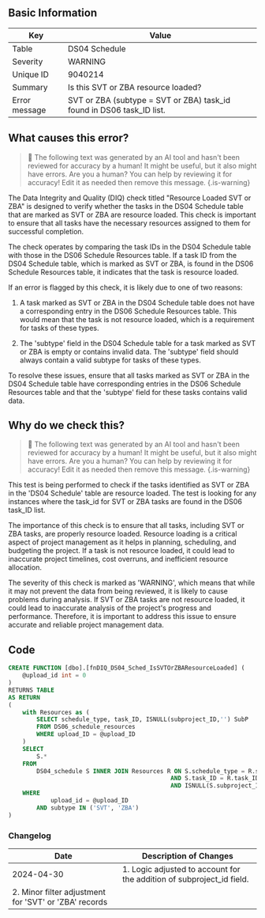 ## Basic Information

| Key           | Value                                                                 |
| ------------- | --------------------------------------------------------------------- |
| Table         | DS04 Schedule                                                         |
| Severity      | WARNING                                                               |
| Unique ID     | 9040214                                                               |
| Summary       | Is this SVT or ZBA resource loaded?                                   |
| Error message | SVT or ZBA (subtype = SVT or ZBA) task_id found in DS06 task_ID list. |

## What causes this error?

> :robot: The following text was generated by an AI tool and hasn't been reviewed for accuracy by a human! It might be useful, but it also might have errors. Are you a human? You can help by reviewing it for accuracy! Edit it as needed then remove this message.
> {.is-warning}

The Data Integrity and Quality (DIQ) check titled "Resource Loaded SVT or ZBA" is designed to verify whether the tasks in the DS04 Schedule table that are marked as SVT or ZBA are resource loaded. This check is important to ensure that all tasks have the necessary resources assigned to them for successful completion.

The check operates by comparing the task IDs in the DS04 Schedule table with those in the DS06 Schedule Resources table. If a task ID from the DS04 Schedule table, which is marked as SVT or ZBA, is found in the DS06 Schedule Resources table, it indicates that the task is resource loaded.

If an error is flagged by this check, it is likely due to one of two reasons:

1. A task marked as SVT or ZBA in the DS04 Schedule table does not have a corresponding entry in the DS06 Schedule Resources table. This would mean that the task is not resource loaded, which is a requirement for tasks of these types.

2. The 'subtype' field in the DS04 Schedule table for a task marked as SVT or ZBA is empty or contains invalid data. The 'subtype' field should always contain a valid subtype for tasks of these types.

To resolve these issues, ensure that all tasks marked as SVT or ZBA in the DS04 Schedule table have corresponding entries in the DS06 Schedule Resources table and that the 'subtype' field for these tasks contains valid data.

## Why do we check this?

> :robot: The following text was generated by an AI tool and hasn't been reviewed for accuracy by a human! It might be useful, but it also might have errors. Are you a human? You can help by reviewing it for accuracy! Edit it as needed then remove this message.
> {.is-warning}

This test is being performed to check if the tasks identified as SVT or ZBA in the 'DS04 Schedule' table are resource loaded. The test is looking for any instances where the task_id for SVT or ZBA tasks are found in the DS06 task_ID list.

The importance of this check is to ensure that all tasks, including SVT or ZBA tasks, are properly resource loaded. Resource loading is a critical aspect of project management as it helps in planning, scheduling, and budgeting the project. If a task is not resource loaded, it could lead to inaccurate project timelines, cost overruns, and inefficient resource allocation.

The severity of this check is marked as 'WARNING', which means that while it may not prevent the data from being reviewed, it is likely to cause problems during analysis. If SVT or ZBA tasks are not resource loaded, it could lead to inaccurate analysis of the project's progress and performance. Therefore, it is important to address this issue to ensure accurate and reliable project management data.

## Code

```sql
CREATE FUNCTION [dbo].[fnDIQ_DS04_Sched_IsSVTOrZBAResourceLoaded] (
	@upload_id int = 0
)
RETURNS TABLE
AS RETURN
(
	with Resources as (
		SELECT schedule_type, task_ID, ISNULL(subproject_ID,'') SubP
		FROM DS06_schedule_resources
		WHERE upload_ID = @upload_ID
	)
	SELECT
		S.*
	FROM
		DS04_schedule S INNER JOIN Resources R ON S.schedule_type = R.schedule_type
											  AND S.task_ID = R.task_ID
											  AND ISNULL(S.subproject_ID,'') = R.SubP
	WHERE
			upload_id = @upload_ID
		AND subtype IN ('SVT', 'ZBA')
)
```

### Changelog

| Date                                                  | Description of Changes                                                |
| ----------------------------------------------------- | --------------------------------------------------------------------- |
| 2024-04-30                                            | 1. Logic adjusted to account for the addition of subproject_id field. |
| 2. Minor filter adjustment for 'SVT' or 'ZBA' records |

